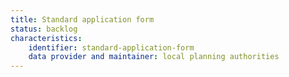 ```yaml
---
title: Standard application form
status: backlog
characteristics:
    identifier: standard-application-form
    data provider and maintainer: local planning authorities
---
```

